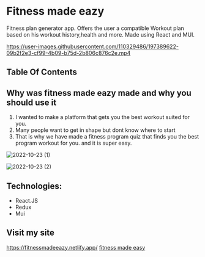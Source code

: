 # Fitness made eazy
Fitness plan generator app. Offers the user a compatible Workout plan based on his workout history,health and more. Made using React and MUI.




https://user-images.githubusercontent.com/110329486/197389622-09b2f2e3-cf99-4b09-b75d-2b806c876c2e.mp4


## Table Of Contents

  
## Why was fitness made eazy made and why you should use it

1. I wanted to make a platform that gets you the best workout suited for you.
2. Many people want to get in shape but dont know where to start
3. That is why we have made a fitness program quiz that finds you the best program workout for you. and it is super easy.


![2022-10-23 (1)](https://user-images.githubusercontent.com/110329486/197389981-39d8762a-7a1b-4531-8b22-d8abf6f3e5c7.png)




![2022-10-23 (2)](https://user-images.githubusercontent.com/110329486/197389818-051fbea8-ed88-43ae-9ac7-27b846c54e34.png)


## Technologies:


* React.JS
* Redux
* Mui



## Visit my site
https://fitnessmadeeazy.netlify.app/
<a href="https://fitnessmadeeazy.netlify.app/">fitness made easy</a>

